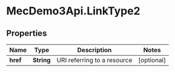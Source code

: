 # MecDemo3Api.LinkType2

## Properties
Name | Type | Description | Notes
------------ | ------------- | ------------- | -------------
**href** | **String** | URI referring to a resource | [optional] 


